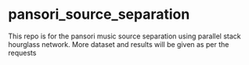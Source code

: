 # pansori_source_separation
This repo is for the pansori music source separation using parallel stack hourglass network. 
More dataset and results will be given as per the requests
